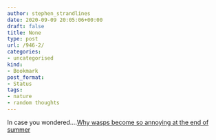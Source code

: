```yaml
---
author: stephen_strandlines
date: 2020-09-09 20:05:06+00:00
draft: false
title: None
type: post
url: /946-2/
categories:
- uncategorised
kind:
- Bookmark
post_format:
- Status
tags:
- nature
- random thoughts
---
```


In case you wondered….[Why wasps become so annoying at the end of summer](https://theconversation.com/why-wasps-become-so-annoying-at-the-end-of-summer-145053)
